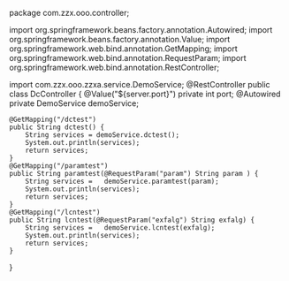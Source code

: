 package com.zzx.ooo.controller;

import org.springframework.beans.factory.annotation.Autowired;
import org.springframework.beans.factory.annotation.Value;
import org.springframework.web.bind.annotation.GetMapping;
import org.springframework.web.bind.annotation.RequestParam;
import org.springframework.web.bind.annotation.RestController;

import com.zzx.ooo.zzxa.service.DemoService;
@RestController
public class DcController {
	@Value("${server.port}")
	private int port;
    @Autowired
    private DemoService demoService;

    @GetMapping("/dctest")
    public String dctest() {
    	String services = demoService.dctest();
        System.out.println(services);
        return services;
    }
    @GetMapping("/paramtest")
    public String paramtest(@RequestParam("param") String param ) {
        String services =   demoService.paramtest(param);
        System.out.println(services);
        return services;
    }
    @GetMapping("/lcntest")
    public String lcntest(@RequestParam("exfalg") String exfalg) {
        String services =   demoService.lcntest(exfalg);
        System.out.println(services);
        return services;
    }
}